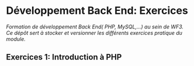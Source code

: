 # Développement Back End: Exercices
*Formation de développement Back End( PHP, MySQL,...) au sein de WF3. Ce dépôt sert à stocker et versionner les différents exercices pratique du module.*
## Exercices 1: Introduction à PHP
